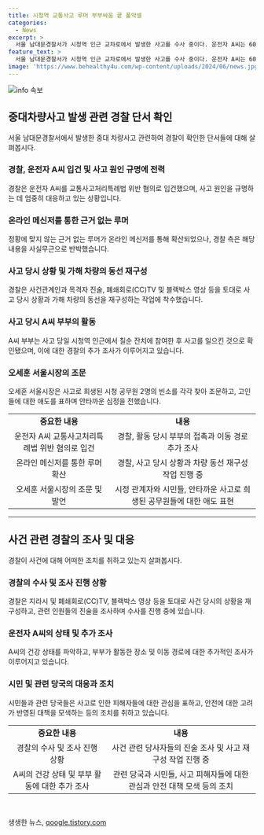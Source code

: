 ```yaml
---
title: 시청역 교통사고 루머 부부싸움 끝 풀악셀
categories:
  - News
excerpt: >
  서울 남대문경찰서가 시청역 인근 교차로에서 발생한 사고를 수사 중이다. 운전자 A씨는 60대로 교통사고처리특례법 위반 혐의로 입건되었으며, 사망 사고를 발생시킨 운전자로 지목되었다. 경찰은 사고 당시 상황을 재구성하기 위해 목격자 진술과 영상 자료를 분석 중이다. 온라인 메신저를 통해 퍼진 근거 없는 루머에 대해 경찰은 사실 무근이라고 밝혔다. 사고 당시 A씨 부부는 호텔에서 저녁 잔치에 참석한 뒤 사고를 일으킨 것으로 알려졌다. 이에 대한 자세한 내용이 계속해서 수사 중이며, 시장은 사고 원인과 사회적인 문제에 대한 논의를 제기하며 이 사고로 희생된 인원에게 조문했다.
feature_text: >
  서울 남대문경찰서가 시청역 인근 교차로에서 발생한 사고를 수사 중이다. 운전자 A씨는 60대로 교통사고처리특례법 위반 혐의로 입건되었으며, 사망 사고를 발생시킨 운전자로 지목되었다. 경찰은 사고 당시 상황을 재구성하기 위해 목격자 진술과 영상 자료를 분석 중이다. 온라인 메신저를 통해 퍼진 근거 없는 루머에 대해 경찰은 사실 무근이라고 밝혔다. 사고 당시 A씨 부부는 호텔에서 저녁 잔치에 참석한 뒤 사고를 일으킨 것으로 알려졌다. 이에 대한 자세한 내용이 계속해서 수사 중이며, 시장은 사고 원인과 사회적인 문제에 대한 논의를 제기하며 이 사고로 희생된 인원에게 조문했다.
image: 'https://www.behealthy4u.com/wp-content/uploads/2024/06/news.jpg'
---
```


<p><img src="https://www.behealthy4u.com/wp-content/uploads/2024/06/news.jpg" alt="info 속보" /></p>

<h2 data-ke-size="size26">중대차량사고 발생 관련 경찰 단서 확인</h2>

<p data-ke-size="size16">서울 남대문경찰서에서 발생한 중대 차량사고 관련하여 경찰이 확인한 단서들에 대해 살펴봅시다.</p>

<h3>경찰, 운전자 A씨 입건 및 사고 원인 규명에 전력</h3>

<p data-ke-size="size16">경찰은 운전자 A씨를 교통사고처리특례법 위반 혐의로 입건했으며, 사고 원인을 규명하는 데 엄중히 대응하고 있는 상황입니다.</p>

<h3>온라인 메신저를 통한 근거 없는 루머</h3>

<p data-ke-size="size16">정황에 맞지 않는 근거 없는 루머가 온라인 메신저를 통해 확산되었으나, 경찰 측은 해당 내용을 사실무근으로 반박했습니다.</p>

<h3>사고 당시 상황 및 가해 차량의 동선 재구성</h3>

<p data-ke-size="size16">경찰은 사건관계인과 목격자 진술, 폐쇄회로(CC)TV 및 블랙박스 영상 등을 토대로 사고 당시 상황과 가해 차량의 동선을 재구성하는 작업에 착수했습니다.</p>

<h3>사고 당시 A씨 부부의 활동</h3>

<p data-ke-size="size16">A씨 부부는 사고 당일 시청역 인근에서 칠순 잔치에 참여한 후 사고를 일으킨 것으로 확인됐으며, 이에 대한 경찰의 추가 조사가 이루어지고 있습니다.</p>

<h3>오세훈 서울시장의 조문</h3>

<p data-ke-size="size16">오세훈 서울시장은 사고로 희생된 시청 공무원 2명의 빈소를 각각 찾아 조문하고, 고인들에 대한 애도를 표하며 안타까운 심정을 전했습니다.</p>

<table style="width: 100%;" data-ke-size="size16">
<tbody>
<tr>
<td style="text-align: center; height: 17px;"><b>중요한 내용</b></td>
<td style="text-align: center; height: 17px;"><b>내용</b></td>
</tr>
<tr>
<td style="text-align: center; height: 17px;">운전자 A씨 교통사고처리특례법 위반 혐의로 입건</td>
<td style="text-align: center; height: 17px;">경찰, 활동 당시 부부의 접촉과 이동 경로 추가 조사</td>
</tr>
<tr>
<td style="text-align: center; height: 17px;">온라인 메신저를 통한 루머 확산</td>
<td style="text-align: center; height: 17px;">경찰, 사고 당시 상황과 차량 동선 재구성 작업 진행 중</td>
</tr>
<tr>
<td style="text-align: center; height: 17px;">오세훈 서울시장의 조문 및 발언</td>
<td style="text-align: center; height: 17px;">시정 관계자와 시민들, 안타까운 사고로 희생된 공무원들에 대한 애도 표현</td>
</tr>
</tbody>
</table>

<hr>

<h2 data-ke-size="size26">사건 관련 경찰의 조사 및 대응</h2>

<p data-ke-size="size16">경찰이 사건에 대해 어떠한 조치를 취하고 있는지 살펴봅시다.</p>

<h3>경찰의 수사 및 조사 진행 상황</h3>

<p data-ke-size="size16">경찰은 지라시 및 폐쇄회로(CC)TV, 블랙박스 영상 등을 토대로 사건 당시의 상황을 재구성하고, 관련 인원들의 진술을 조사하며 수사를 진행 중에 있습니다.</p>

<h3>운전자 A씨의 상태 및 추가 조사</h3>

<p data-ke-size="size16">A씨의 건강 상태를 파악하고, 부부가 활동한 장소 및 이동 경로에 대한 추가적인 조사가 이루어지고 있습니다.</p>

<h3>시민 및 관련 당국의 대응과 조치</h3>

<p data-ke-size="size16">시민들과 관련 당국들은 사고로 인한 피해자들에 대한 관심을 표하고, 안전에 대한 고려가 반영된 대책을 모색하는 등의 조치를 취하고 있습니다.</p>

<table style="width: 100%;" data-ke-size="size16">
<tbody>
<tr>
<td style="text-align: center; height: 17px;"><b>중요한 내용</b></td>
<td style="text-align: center; height: 17px;"><b>내용</b></td>
</tr>
<tr>
<td style="text-align: center; height: 17px;">경찰의 수사 및 조사 진행 상황</td>
<td style="text-align: center; height: 17px;">사건 관련 당사자들의 진술 조사 및 사고 재구성 작업 진행 중</td>
</tr>
<tr>
<td style="text-align: center; height: 17px;">A씨의 건강 상태 및 부부 활동에 대한 추가 조사</td>
<td style="text-align: center; height: 17px;">관련 당국과 시민들, 사고 피해자들에 대한 관심과 안전 대책 모색 등의 조치</td>
</tr>
</tbody>
</table>

<p data-ke-size="size16">&nbsp;</p>
생생한 뉴스, <a href="https://qoogle.tistory.com" rel="dofollow">qoogle.tistory.com</a>


